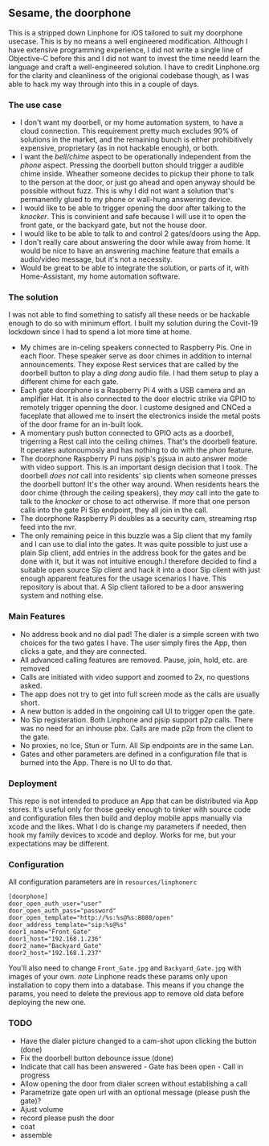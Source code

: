 ##  Sesame, the doorphone

This is a stripped down Linphone for iOS tailored to suit my doorphone usecase. This is by no means a well engineered modification. Although I have extensive programming experience, I did not write a single line of Objective-C before this and I did not want to invest the time needd learn the language and craft a well-engineered solution. I have to credit Linphone.org for the clarity and cleanliness of the origional codebase though, as I was able to hack my way through into this in a couple of days.

### The use case
- I don't want my doorbell, or my home automation system, to have a cloud connection. This requirement pretty much excludes 90% of  solutions in the market, and the remaining bunch is either prohibitively expensive, proprietary (as in not hackable enough), or both.
- I want the _bell/chime_ aspect to be operationally independent from the _phone_ aspect. Pressing the doorbell button should trigger a audible chime inside. Wheather someone decides to pickup their phone to talk to the person at the door, or just go ahead and open anyway should be possible without fuzz. This is why I did not want a solution that's permanently glued to my phone or wall-hung answering device.   
- I would like to be able to trigger opening the door after talking to the _knocker_. This is convinient and safe because I will use it to open the front gate, or the backyard gate, but not the house door.
- I would like to be able to talk to and control 2 gates/doors using the App.
- I don't really care about answering the door while away from home. It would be nice to have an answering machine feature that emails a audio/video message, but it's not a necessity.
- Would be great to be able to integrate the solution, or parts of it, with Home-Assistant, my home automation software.

### The solution
I was not able to find something to satisfy all these needs or be hackable enough to do so with minimum effort. I built my solution during the Covit-19 lockdown since I had to spend a lot more time at home.
- My chimes are in-celing speakers connected to Raspberry Pis. One in each floor. These speaker serve as door chimes in addition to internal announcements. They expose Rest services that are called by the doorbell button to play a _ding dong_ audio file. I had them setup to play a different chime for each gate.
- Each gate doorphone is a Raspberry Pi 4 with a USB camera and an amplifier Hat. It is also connected to the door electric strike via GPIO to remotely trigger openning the door. I custome designed and CNCed a faceplate that allowed me to insert the electronics inside the metal posts of the door frame for an in-built look.
- A momentary push button connected to GPIO acts as a doorbell, trigerring a Rest call into the ceiling chimes. That's the doorbell feature. It operates autonoumosly and has nothing to do with the _phon_ feature.
- The doorphone Raspberry Pi runs pjsip's pjsua in auto answer mode with video support. This is an important design decision that I took. The doorbell _does not_ call into residents' sip clients when someone presses the doorbell button! It's the other way around. When residents hears the door chime (through the ceiling speakers), they _may_ call into the gate to talk to the _knocker_ or chose to act otherwise. If more that one person calls into the gate Pi Sip endpoint, they all join in the call.
- The doorphone Raspberry Pi doubles as a security cam, streaming rtsp feed into the nvr.
- The only remaining peice in this buzzle was a Sip client that my family and I can use to dial into the gates. It was quite possible to just use a plain Sip client, add entries in the address book for the gates and be done with it, but it was not intuitive enough.I therefore decided to find a suitable open source Sip client and hack it into a door Sip client with just enough apparent features for the usage scenarios I have. This repository is about that. A Sip client tailored to be a door answering system and nothing else.

### Main Features
- No address book and no dial pad! The dialer is a simple screen with two choices for the two gates I have. The user simply fires the App, then clicks a gate, and they are connected.
- All advanced calling features are removed. Pause, join, hold, etc. are removed
- Calls are initiated with video support and zoomed to 2x, no questions asked.
- The app does not try to get into full screen mode as the calls are usually short.
- A new button is added in the ongoining call UI to trigger open the gate.
- No Sip registeration. Both Linphone and pjsip support p2p calls. There was no need for an inhouse pbx. Calls are made p2p from the client to the gate. 
- No proxies, no Ice, Stun or Turn. All Sip endpoints are in the same Lan.
- Gates and other parameters are defined in a configuration file that is burned into the App. There is no UI to do that.

### Deployment
This repo is not intended to produce an App that can be distributed via App stores. It's useful only for those geeky enough to tinker with source code and configuration files then build and deploy mobile apps manually via xcode and the likes.
What I do is change my parameters if needed, then hook my family devices to xcode and deploy. Works for me, but your expectations may be different.

### Configuration
All configuration parameters are in `resources/linphonerc`
```
[doorphone]
door_open_auth_user="user"
door_open_auth_pass="password"
door_open_template="http://%s:%s@%s:8080/open"
door_address_template="sip:%s@%s"
door1_name="Front_Gate"
door1_host="192.168.1.236"
door2_name="Backyard_Gate"
door2_host="192.168.1.237"
```
You'll also need to change `Front_Gate.jpg` and `Backyard_Gate.jpg` with images of your own.
_note_
Linphone reads these params only upon installation to copy them into a database. This means if you change the params, you need to delete the previous app to remove old data before deploying the new one.


### TODO
- Have the dialer picture changed to a cam-shot upon clicking the button (done)
- Fix the doorbell button debounce issue (done)
- Indicate that call has been answered - Gate has been open - Call in progress
- Allow opening the door from dialer screen without establishing a call
- Parametrize gate open url with an optional message (please push the gate)?
- Ajust volume
- record please push the door
- coat
- assemble

 

